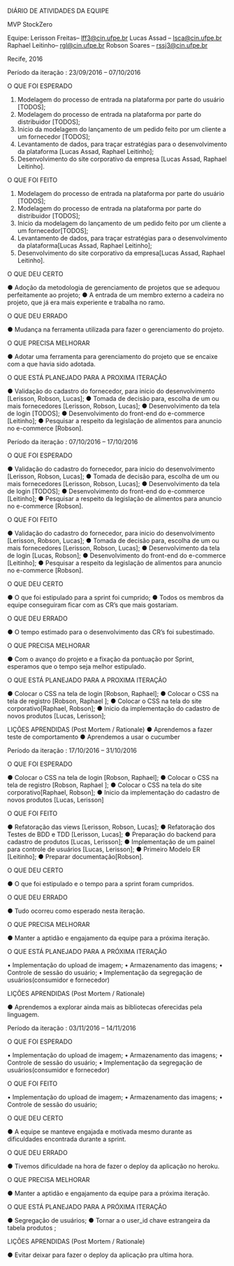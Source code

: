 DIÁRIO DE ATIVIDADES DA EQUIPE

MVP StockZero



Equipe:
Lerisson Freitas– lff3@cin.ufpe.br
Lucas Assad –  lsca@cin.ufpe.br
Raphael Leitinho– rgl@cin.ufpe.br
Robson Soares – rssj3@cin.ufpe.br

 
Recife, 2016




Período da iteração :
23/09/2016 – 07/10/2016

O QUE FOI ESPERADO


1.	Modelagem do processo de entrada na plataforma por parte do usuário [TODOS];
2.	Modelagem do processo de entrada na plataforma por parte do distribuidor [TODOS];
3.	Inicio da modelagem do lançamento de um pedido feito por um cliente a um fornecedor [TODOS];
4.	Levantamento de dados, para traçar estratégias para o desenvolvimento da plataforma [Lucas Assad, Raphael Leitinho];
5.	Desenvolvimento do site corporativo da empresa [Lucas Assad, Raphael Leitinho].


O QUE FOI FEITO


1.	Modelagem do processo de entrada na plataforma por parte do usuário [TODOS];
2.	Modelagem do processo de entrada na plataforma por parte do distribuidor [TODOS];
3.	Inicio da modelagem do lançamento de um pedido feito por um cliente a um fornecedor[TODOS];
4.	Levantamento de dados, para traçar estratégias para o desenvolvimento da plataforma[Lucas Assad, Raphael Leitinho];
5.	Desenvolvimento do site corporativo da empresa[Lucas Assad, Raphael Leitinho].



O QUE DEU CERTO

●	Adoção da metodologia de gerenciamento de projetos que se adequou perfeitamente ao projeto;
●	A entrada de um membro externo a cadeira no projeto, que já era mais experiente e trabalha no ramo.


O QUE DEU ERRADO

●	Mudança na ferramenta utilizada para fazer o gerenciamento do projeto.


O QUE PRECISA MELHORAR

●	Adotar uma ferramenta para gerenciamento do projeto que se encaixe com a que havia sido adotada.


O QUE ESTÁ PLANEJADO PARA A PROXIMA ITERAÇÃO

●	Validação do cadastro do fornecedor, para inicio do desenvolvimento [Lerisson, Robson, Lucas];
●	Tomada de decisão para, escolha de um ou mais fornecedores [Lerisson, Robson, Lucas];
●	Desenvolvimento da tela de login [TODOS];
●	Desenvolvimento do front-end do e-commerce [Leitinho];
●	Pesquisar a respeito da legislação de alimentos para anuncio no e-commerce [Robson].


Período da iteração :
07/10/2016 – 17/10/2016


O QUE FOI ESPERADO


●	Validação do cadastro do fornecedor, para inicio do desenvolvimento [Lerisson, Robson, Lucas];
●	Tomada de decisão para, escolha de um ou mais fornecedores [Lerisson, Robson, Lucas];
●	Desenvolvimento da tela de login [TODOS];
●	Desenvolvimento do front-end do e-commerce [Leitinho];
●	Pesquisar a respeito da legislação de alimentos para anuncio no e-commerce [Robson].



O QUE FOI FEITO


●	Validação do cadastro do fornecedor, para inicio do desenvolvimento [Lerisson, Robson, Lucas];
●	Tomada de decisão para, escolha de um ou mais fornecedores [Lerisson, Robson, Lucas];
●	Desenvolvimento da tela de login [Lucas, Robson];
●	Desenvolvimento do front-end do e-commerce [Leitinho];
●	Pesquisar a respeito da legislação de alimentos para anuncio no e-commerce [Robson].


O QUE DEU CERTO

●	O que foi estipulado para a sprint foi cumprido;
●	Todos os membros da equipe conseguiram ficar com as CR’s que mais gostariam.



O QUE DEU ERRADO

●	O tempo estimado para o desenvolvimento das CR’s foi subestimado.



O QUE PRECISA MELHORAR

●	Com o avanço do projeto e a fixação da pontuação por Sprint, esperamos que o tempo seja melhor estipulado.


O QUE ESTÁ PLANEJADO PARA A PROXIMA ITERAÇÃO

●	Colocar o CSS na tela de login  [Robson, Raphael];
●	Colocar o CSS na tela de registro [Robson, Raphael ];
●	Colocar o CSS na tela do site corporativo[Raphael, Robson];
●	Inicio da implementação do cadastro de novos produtos [Lucas, Lerisson];


LIÇÕES APRENDIDAS (Post Mortem / Rationale)
●	Aprendemos a fazer teste de comportamento 
●	Aprendemos a usar o cucumber


Período da iteração :
17/10/2016 – 31/10/2016


O QUE FOI ESPERADO

●	Colocar o CSS na tela de login  [Robson, Raphael];
●	Colocar o CSS na tela de registro [Robson, Raphael ];
●	Colocar o CSS na tela do site corporativo[Raphael, Robson];
●	Inicio da implementação do cadastro de novos produtos [Lucas, Lerisson]



O QUE FOI FEITO


●	Refatoração das views [Lerisson, Robson, Lucas];
●	Refatoração dos Testes de BDD e TDD [Lerisson, Lucas];
●	Preparação do backend para cadastro de produtos [Lucas, Lerisson];
●	Implementação de um painel para controle de usuários [Lucas, Lerisson];
●	Primeiro Modelo ER [Leitinho];
●	Preparar documentação[Robson].





O QUE DEU CERTO

●	O que foi estipulado e o tempo para a sprint foram cumpridos.



O QUE DEU ERRADO

●	Tudo ocorreu como esperado nesta iteração.



O QUE PRECISA MELHORAR

●	Manter a aptidão e engajamento da equipe para a próxima iteração.


O QUE ESTÁ PLANEJADO PARA A PRÓXIMA ITERAÇÃO


•	Implementação do upload de imagem;
•	Armazenamento das imagens;
•	Controle de sessão do usuário;
•	Implementação da segregação de usuários(consumidor e fornecedor)



LIÇÕES APRENDIDAS (Post Mortem / Rationale)

●	Aprendemos a explorar ainda mais as bibliotecas oferecidas pela linguagem. 

Período da iteração :
03/11/2016 – 14/11/2016


O QUE FOI ESPERADO

•	Implementação do upload de imagem;
•	Armazenamento das imagens;
•	Controle de sessão do usuário;
•	Implementação da segregação de usuários(consumidor e fornecedor)



O QUE FOI FEITO


•	Implementação do upload de imagem;
•	Armazenamento das imagens;
•	Controle de sessão do usuário;





O QUE DEU CERTO

●	A equipe se manteve engajada e motivada mesmo durante as dificuldades encontrada durante a sprint.



O QUE DEU ERRADO

●	Tivemos dificuldade na hora de fazer o deploy da aplicação no heroku.




O QUE PRECISA MELHORAR

●	Manter a aptidão e engajamento da equipe para a próxima iteração.


O QUE ESTÁ PLANEJADO PARA A PRÓXIMA ITERAÇÃO


● Segregação de usuários;
● Tornar a o user_id chave estrangeira da tabela produtos ; 



LIÇÕES APRENDIDAS (Post Mortem / Rationale)

●	Evitar deixar para fazer o deploy da aplicação pra ultima hora.

